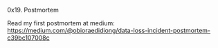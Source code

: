 0x19. Postmortem


Read my first postmortem at medium: https://medium.com/@obioraedidiong/data-loss-incident-postmortem-c39bc107008c
